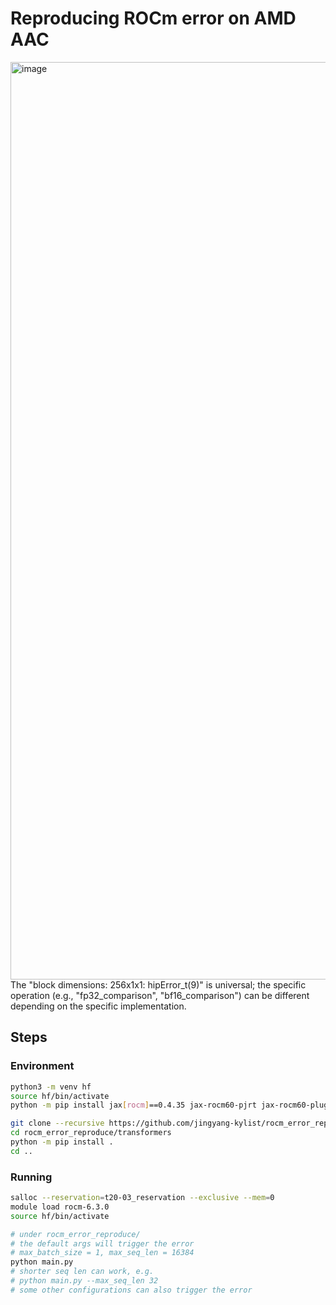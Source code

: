 # Reproducing ROCm error on AMD AAC
<img width="1468" alt="image" src="https://github.com/user-attachments/assets/88a43205-7124-4c7b-9012-7524b9dde927" />
The "block dimensions: 256x1x1: hipError_t(9)" is universal; the specific operation (e.g., "fp32_comparison", "bf16_comparison") can be different depending on the specific implementation.

## Steps
### Environment
```bash
python3 -m venv hf
source hf/bin/activate
python -m pip install jax[rocm]==0.4.35 jax-rocm60-pjrt jax-rocm60-plugin flax

git clone --recursive https://github.com/jingyang-kylist/rocm_error_reproduce.git
cd rocm_error_reproduce/transformers
python -m pip install .
cd ..
```

### Running
```bash
salloc --reservation=t20-03_reservation --exclusive --mem=0
module load rocm-6.3.0
source hf/bin/activate

# under rocm_error_reproduce/
# the default args will trigger the error
# max_batch_size = 1, max_seq_len = 16384
python main.py
# shorter seq len can work, e.g.
# python main.py --max_seq_len 32
# some other configurations can also trigger the error
```
